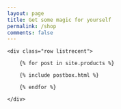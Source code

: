 ```yaml
---
layout: page
title: Get some magic for yourself
permalink: /shop
comments: false
---
```



<!-- Products Index
================================================== -->
<section class="recent-posts">

    <div class="row listrecent">

        {% for post in site.products %}

        {% include postbox.html %}

        {% endfor %}

    </div>

</section>



